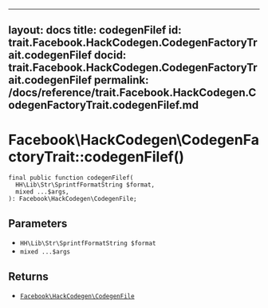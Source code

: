 
***

layout: docs
title: codegenFilef
id: trait.Facebook.HackCodegen.CodegenFactoryTrait.codegenFilef
docid: trait.Facebook.HackCodegen.CodegenFactoryTrait.codegenFilef
permalink: /docs/reference/trait.Facebook.HackCodegen.CodegenFactoryTrait.codegenFilef.md
---







# Facebook\\HackCodegen\\CodegenFactoryTrait::codegenFilef()




``` Hack
final public function codegenFilef(
  HH\Lib\Str\SprintfFormatString $format,
  mixed ...$args,
): Facebook\HackCodegen\CodegenFile;
```




## Parameters




+ ` HH\Lib\Str\SprintfFormatString $format `
+ ` mixed ...$args `




## Returns




* [` Facebook\HackCodegen\CodegenFile `](<class.Facebook.HackCodegen.CodegenFile.md>)
